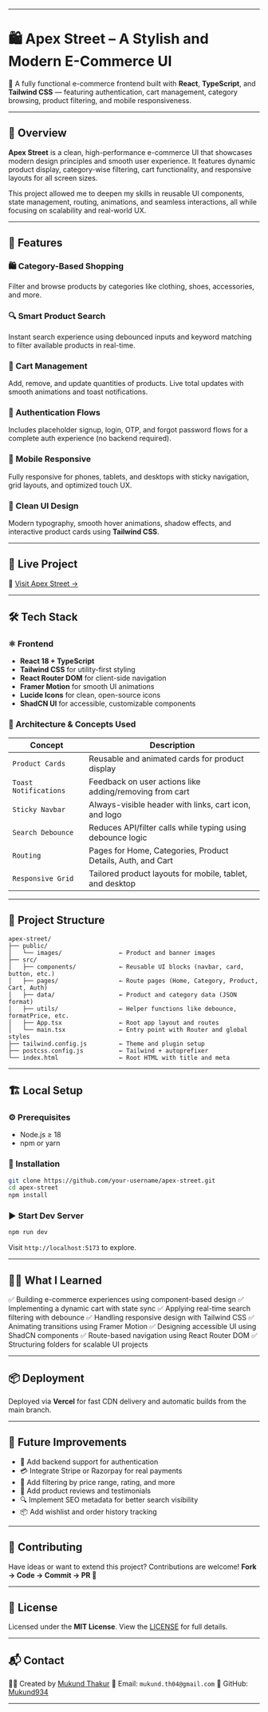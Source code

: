 
---

# 🛍️ Apex Street – A Stylish and Modern E-Commerce UI

🛒 A fully functional e-commerce frontend built with **React**, **TypeScript**, and **Tailwind CSS** — featuring authentication, cart management, category browsing, product filtering, and mobile responsiveness.

---

## 📖 Overview

**Apex Street** is a clean, high-performance e-commerce UI that showcases modern design principles and smooth user experience. It features dynamic product display, category-wise filtering, cart functionality, and responsive layouts for all screen sizes.

This project allowed me to deepen my skills in reusable UI components, state management, routing, animations, and seamless interactions, all while focusing on scalability and real-world UX.

---

## 🌟 Features

### 🛍️ Category-Based Shopping

Filter and browse products by categories like clothing, shoes, accessories, and more.

### 🔍 Smart Product Search

Instant search experience using debounced inputs and keyword matching to filter available products in real-time.

### 🛒 Cart Management

Add, remove, and update quantities of products. Live total updates with smooth animations and toast notifications.

### 🔐 Authentication Flows

Includes placeholder signup, login, OTP, and forgot password flows for a complete auth experience (no backend required).

### 📱 Mobile Responsive

Fully responsive for phones, tablets, and desktops with sticky navigation, grid layouts, and optimized touch UX.

### 🎨 Clean UI Design

Modern typography, smooth hover animations, shadow effects, and interactive product cards using **Tailwind CSS**.

---

## 🚀 Live Project

🔗 [Visit Apex Street →](https://apexstreet.vercel.app)

---

## 🛠️ Tech Stack

### ⚛️ Frontend

* **React 18 + TypeScript**
* **Tailwind CSS** for utility-first styling
* **React Router DOM** for client-side navigation
* **Framer Motion** for smooth UI animations
* **Lucide Icons** for clean, open-source icons
* **ShadCN UI** for accessible, customizable components

### 🧠 Architecture & Concepts Used

| Concept               | Description                                                 |
| --------------------- | ----------------------------------------------------------- |
| `Product Cards`       | Reusable and animated cards for product display             |
| `Toast Notifications` | Feedback on user actions like adding/removing from cart     |
| `Sticky Navbar`       | Always-visible header with links, cart icon, and logo       |
| `Search Debounce`     | Reduces API/filter calls while typing using debounce logic  |
| `Routing`             | Pages for Home, Categories, Product Details, Auth, and Cart |
| `Responsive Grid`     | Tailored product layouts for mobile, tablet, and desktop    |

---

## 📁 Project Structure

```
apex-street/
├── public/
│   └── images/                ← Product and banner images
├── src/
│   ├── components/            ← Reusable UI blocks (navbar, card, button, etc.)
│   ├── pages/                 ← Route pages (Home, Category, Product, Cart, Auth)
│   ├── data/                  ← Product and category data (JSON format)
│   ├── utils/                 ← Helper functions like debounce, formatPrice, etc.
│   ├── App.tsx                ← Root app layout and routes
│   └── main.tsx               ← Entry point with Router and global styles
├── tailwind.config.js         ← Theme and plugin setup
├── postcss.config.js          ← Tailwind + autoprefixer
└── index.html                 ← Root HTML with title and meta
```

---

## 🏗️ Local Setup

### ⚙️ Prerequisites

* Node.js ≥ 18
* npm or yarn

### 🔧 Installation

```bash
git clone https://github.com/your-username/apex-street.git
cd apex-street
npm install
```

### ▶️ Start Dev Server

```bash
npm run dev
```

Visit `http://localhost:5173` to explore.

---

## 🧑‍💻 What I Learned

✅ Building e-commerce experiences using component-based design
✅ Implementing a dynamic cart with state sync
✅ Applying real-time search filtering with debounce
✅ Handling responsive design with Tailwind CSS
✅ Animating transitions using Framer Motion
✅ Designing accessible UI using ShadCN components
✅ Route-based navigation using React Router DOM
✅ Structuring folders for scalable UI projects

---

## 📦 Deployment

Deployed via **Vercel** for fast CDN delivery and automatic builds from the main branch.

---

## 🎯 Future Improvements

* 🔐 Add backend support for authentication
* 💳 Integrate Stripe or Razorpay for real payments
* 🧠 Add filtering by price range, rating, and more
* 📝 Add product reviews and testimonials
* 🔍 Implement SEO metadata for better search visibility
* 📦 Add wishlist and order history tracking

---

## 🤝 Contributing

Have ideas or want to extend this project? Contributions are welcome!
**Fork → Code → Commit → PR 🚀**

---

## 📜 License

Licensed under the **MIT License**.
View the [LICENSE](./LICENSE) for full details.

---

## 📬 Contact

👨‍💻 Created by [Mukund Thakur](https://github.com/Mukund934)
📩 Email: `mukund.th04@gmail.com`
🔗 GitHub: [Mukund934](https://github.com/Mukund934)

---

